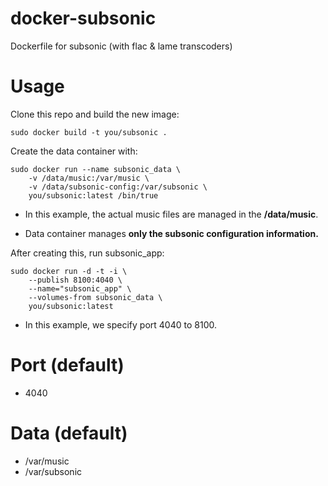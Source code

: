 # docker-subsonic
Dockerfile for subsonic (with flac & lame transcoders)

# Usage

Clone this repo and build the new image:

```
sudo docker build -t you/subsonic .
```

Create the data container with:

```
sudo docker run --name subsonic_data \
	-v /data/music:/var/music \
	-v /data/subsonic-config:/var/subsonic \
	you/subsonic:latest /bin/true
```


- In this example, the actual music files are managed in the **/data/music**.


- Data container manages **only the subsonic configuration information.** 

After creating this, run subsonic_app:

```
sudo docker run -d -t -i \
	--publish 8100:4040 \
	--name="subsonic_app" \
	--volumes-from subsonic_data \
	you/subsonic:latest
```


- In this example, we specify port 4040 to 8100.

# Port (default)
- 4040

# Data (default)
- /var/music
- /var/subsonic
